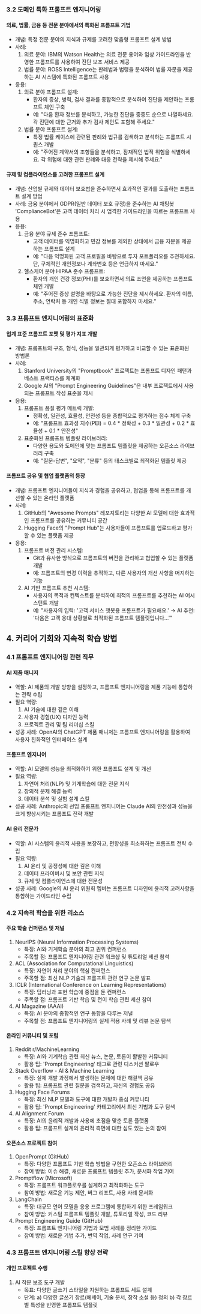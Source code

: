 ### 3.2 도메인 특화 프롬프트 엔지니어링

#### 의료, 법률, 금융 등 전문 분야에서의 특화된 프롬프트 기법
- 개념: 특정 전문 분야의 지식과 규제를 고려한 맞춤형 프롬프트 설계 방법
- 사례:
  1. 의료 분야: IBM의 Watson Health는 의료 전문 용어와 임상 가이드라인을 반영한 프롬프트를 사용하여 진단 보조 서비스 제공
  2. 법률 분야: ROSS Intelligence는 판례법과 법령을 분석하여 법률 자문을 제공하는 AI 시스템에 특화된 프롬프트 사용
- 응용:
  1. 의료 분야 프롬프트 설계:
     - 환자의 증상, 병력, 검사 결과를 종합적으로 분석하여 진단을 제안하는 프롬프트 체인 구축
     - 예: "다음 환자 정보를 분석하고, 가능한 진단을 중증도 순으로 나열하세요. 각 진단에 대한 근거와 추가 검사 제안도 포함해 주세요."
  2. 법률 분야 프롬프트 설계:
     - 특정 법률 케이스에 관련된 판례와 법규를 검색하고 분석하는 프롬프트 시퀀스 개발
     - 예: "주어진 계약서의 조항들을 분석하고, 잠재적인 법적 위험을 식별하세요. 각 위험에 대한 관련 판례와 대응 전략을 제시해 주세요."

#### 규제 및 컴플라이언스를 고려한 프롬프트 설계
- 개념: 산업별 규제와 데이터 보호법을 준수하면서 효과적인 결과를 도출하는 프롬프트 설계 방법
- 사례: 금융 분야에서 GDPR(일반 데이터 보호 규정)을 준수하는 AI 채팅봇 'ComplianceBot'은 고객 데이터 처리 시 엄격한 가이드라인을 따르는 프롬프트 사용
- 응용:
  1. 금융 분야 규제 준수 프롬프트:
     - 고객 데이터를 익명화하고 민감 정보를 제외한 상태에서 금융 자문을 제공하는 프롬프트 설계
     - 예: "다음 익명화된 고객 프로필을 바탕으로 투자 포트폴리오를 추천하세요. 단, 구체적인 개인정보나 계좌번호 등은 언급하지 마세요."
  2. 헬스케어 분야 HIPAA 준수 프롬프트:
     - 환자의 개인 건강 정보(PHI)를 보호하면서 의료 조언을 제공하는 프롬프트 체인 개발
     - 예: "주어진 증상 설명을 바탕으로 가능한 진단을 제시하세요. 환자의 이름, 주소, 연락처 등 개인 식별 정보는 절대 포함하지 마세요."

### 3.3 프롬프트 엔지니어링의 표준화

#### 업계 표준 프롬프트 포맷 및 평가 지표 개발
- 개념: 프롬프트의 구조, 형식, 성능을 일관되게 평가하고 비교할 수 있는 표준화된 방법론
- 사례: 
  1. Stanford University의 "Promptbook" 프로젝트는 프롬프트 디자인 패턴과 베스트 프랙티스를 체계화
  2. Google AI의 "Prompt Engineering Guidelines"은 내부 프로젝트에서 사용되는 프롬프트 작성 표준을 제시
- 응용:
  1. 프롬프트 품질 평가 메트릭 개발:
     - 정확성, 일관성, 효율성, 안전성 등을 종합적으로 평가하는 점수 체계 구축
     - 예: "프롬프트 효과성 지수(PEI) = 0.4 * 정확성 + 0.3 * 일관성 + 0.2 * 효율성 + 0.1 * 안전성"
  2. 표준화된 프롬프트 템플릿 라이브러리:
     - 다양한 용도와 도메인에 맞는 프롬프트 템플릿을 제공하는 오픈소스 라이브러리 구축
     - 예: "질문-답변", "요약", "분류" 등의 태스크별로 최적화된 템플릿 제공

#### 프롬프트 공유 및 협업 플랫폼의 등장
- 개념: 프롬프트 엔지니어들이 지식과 경험을 공유하고, 협업을 통해 프롬프트를 개선할 수 있는 온라인 플랫폼
- 사례: 
  1. GitHub의 "Awesome Prompts" 레포지토리는 다양한 AI 모델에 대한 효과적인 프롬프트를 공유하는 커뮤니티 공간
  2. Hugging Face의 "Prompt Hub"는 사용자들이 프롬프트를 업로드하고 평가할 수 있는 플랫폼 제공
- 응용:
  1. 프롬프트 버전 관리 시스템:
     - Git과 유사한 방식으로 프롬프트의 버전을 관리하고 협업할 수 있는 플랫폼 개발
     - 예: 프롬프트의 변경 이력을 추적하고, 다른 사용자의 개선 사항을 머지하는 기능
  2. AI 기반 프롬프트 추천 시스템:
     - 사용자의 목적과 컨텍스트를 분석하여 최적의 프롬프트를 추천하는 AI 어시스턴트 개발
     - 예: "사용자의 입력: '고객 서비스 챗봇용 프롬프트가 필요해요.' → AI 추천: '다음은 고객 응대 상황별로 최적화된 프롬프트 템플릿입니다...'"

## 4. 커리어 기회와 지속적 학습 방법

### 4.1 프롬프트 엔지니어링 관련 직무

#### AI 제품 매니저
- 역할: AI 제품의 개발 방향을 설정하고, 프롬프트 엔지니어링을 제품 기능에 통합하는 전략 수립
- 필요 역량: 
  1. AI 기술에 대한 깊은 이해
  2. 사용자 경험(UX) 디자인 능력
  3. 프로젝트 관리 및 팀 리더십 스킬
- 성공 사례: OpenAI의 ChatGPT 제품 매니저는 프롬프트 엔지니어링을 활용하여 사용자 친화적인 인터페이스 설계

#### 프롬프트 엔지니어
- 역할: AI 모델의 성능을 최적화하기 위한 프롬프트 설계 및 개선
- 필요 역량:
  1. 자연어 처리(NLP) 및 기계학습에 대한 전문 지식
  2. 창의적 문제 해결 능력
  3. 데이터 분석 및 실험 설계 스킬
- 성공 사례: Anthropic의 선임 프롬프트 엔지니어는 Claude AI의 안전성과 성능을 크게 향상시키는 프롬프트 전략 개발

#### AI 윤리 전문가
- 역할: AI 시스템의 윤리적 사용을 보장하고, 편향성을 최소화하는 프롬프트 전략 수립
- 필요 역량:
  1. AI 윤리 및 공정성에 대한 깊은 이해
  2. 데이터 프라이버시 및 보안 관련 지식
  3. 규제 및 컴플라이언스에 대한 전문성
- 성공 사례: Google의 AI 윤리 위원회 멤버는 프롬프트 디자인에 윤리적 고려사항을 통합하는 가이드라인 수립

### 4.2 지속적 학습을 위한 리소스

#### 주요 학술 컨퍼런스 및 저널
1. NeurIPS (Neural Information Processing Systems)
   - 특징: AI와 기계학습 분야의 최고 권위 컨퍼런스
   - 주목할 점: 프롬프트 엔지니어링 관련 워크샵 및 튜토리얼 세션 참석
2. ACL (Association for Computational Linguistics)
   - 특징: 자연어 처리 분야의 핵심 컨퍼런스
   - 주목할 점: 최신 NLP 기술과 프롬프트 관련 연구 논문 발표
3. ICLR (International Conference on Learning Representations)
   - 특징: 딥러닝과 표현 학습에 중점을 둔 컨퍼런스
   - 주목할 점: 프롬프트 기반 학습 및 전이 학습 관련 세션 참여
4. AI Magazine (AAAI)
   - 특징: AI 분야의 종합적인 연구 동향을 다루는 저널
   - 주목할 점: 프롬프트 엔지니어링의 실제 적용 사례 및 리뷰 논문 탐색

#### 온라인 커뮤니티 및 포럼
1. Reddit r/MachineLearning
   - 특징: AI와 기계학습 관련 최신 뉴스, 논문, 토론이 활발한 커뮤니티
   - 활용 팁: 'Prompt Engineering' 태그로 관련 디스커션 팔로우
2. Stack Overflow - AI & Machine Learning
   - 특징: 실제 개발 과정에서 발생하는 문제에 대한 해결책 공유
   - 활용 팁: 프롬프트 관련 질문을 검색하고, 자신의 경험도 공유
3. Hugging Face Forums
   - 특징: 최신 NLP 모델과 도구에 대한 개발자 중심 커뮤니티
   - 활용 팁: 'Prompt Engineering' 카테고리에서 최신 기법과 도구 탐색
4. AI Alignment Forum
   - 특징: AI의 윤리적 개발과 사용에 초점을 맞춘 토론 플랫폼
   - 활용 팁: 프롬프트 설계의 윤리적 측면에 대한 심도 있는 논의 참여

#### 오픈소스 프로젝트 참여
1. OpenPrompt (GitHub)
   - 특징: 다양한 프롬프트 기반 학습 방법을 구현한 오픈소스 라이브러리
   - 참여 방법: 이슈 해결, 새로운 프롬프트 템플릿 추가, 문서화 작업 기여
2. Promptflow (Microsoft)
   - 특징: 프롬프트 워크플로우를 설계하고 최적화하는 도구
   - 참여 방법: 새로운 기능 제안, 버그 리포트, 사용 사례 문서화
3. LangChain
   - 특징: 대규모 언어 모델을 응용 프로그램에 통합하기 위한 프레임워크
   - 참여 방법: 커스텀 프롬프트 템플릿 개발, 튜토리얼 작성, 코드 리뷰
4. Prompt Engineering Guide (GitHub)
   - 특징: 프롬프트 엔지니어링 기법과 모범 사례를 정리한 가이드
   - 참여 방법: 새로운 기법 추가, 번역 작업, 사례 연구 기여

### 4.3 프롬프트 엔지니어링 스킬 향상 전략

#### 개인 프로젝트 수행
1. AI 작문 보조 도구 개발
   - 목표: 다양한 글쓰기 스타일을 지원하는 프롬프트 세트 설계
   - 단계:
     a) 다양한 글쓰기 장르(에세이, 기술 문서, 창작 소설 등) 정의
     b) 각 장르별 특성을 반영한 프롬프트 템플릿